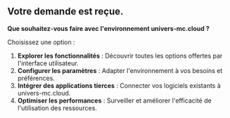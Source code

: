 ##  Votre demande est reçue.  

**Que souhaitez-vous faire avec l'environnement univers-mc.cloud ?** 

Choisissez une option :

1. **Explorer les fonctionnalités** :   Découvrir toutes les options offertes par l'interface utilisateur.
2. **Configurer les paramètres** : Adapter l'environnement à vos besoins et préférences.
3. **Intégrer des applications tierces** : Connecter vos logiciels existants à univers-mc.cloud.
4. **Optimiser les performances** : Surveiller et améliorer l'efficacité de l'utilisation des ressources.





